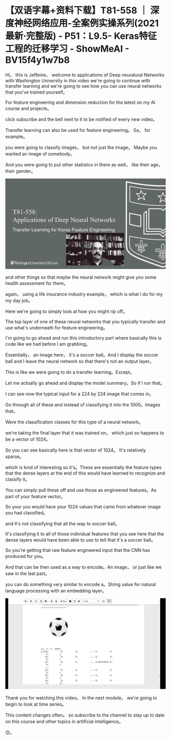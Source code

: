 # 【双语字幕+资料下载】T81-558 ｜ 深度神经网络应用-全案例实操系列(2021最新·完整版) - P51：L9.5- Keras特征工程的迁移学习 - ShowMeAI - BV15f4y1w7b8

Hi， this is Jeffeine， welcome to applications of Deep neuralural Networks with Washington University in this video we're going to continue with transfer learning and we're going to see how you can use neural networks that you've trained yourself。

For feature engineering and dimension reduction for the latest on my AI course and projects。

 click subscribe and the bell next to it to be notified of every new video。

 Transfer learning can also be used for feature engineering。 Sa， for example。

 you were going to classify images， but not just the image。 Maybe you wanted an image of somebody。

 And you were going to put other statistics in there as well， like their age， their gender。



![](img/f4b6691d92ccb3a0b15bebb896f51a73_1.png)

and other things so that maybe the neural network might give you some health assessment for them。

 again， using a life insurance industry example， which is what I do for my my day job。

Here we're going to simply look at how you might rip off。

The top layer of one of these neural networks that you typically transfer and use what's underneath for feature engineering。

I'm going to go ahead and run this introductory part where basically this is code like we had before I am grabbing。

Essentially， an image here， it's a soccer ball。And I display the soccer ball and I leave the neural network so that there's not an output layer。

This is like we were going to do a transfer learning。Except。

Let me actually go ahead and display the model summary。So if I run that。

 I can see now the typical input for a 224 by 224 image that comes in。

Go through all of these and instead of classifying it into the 1000。Images that。

Were the classification classes for this type of a neural network。

 we're taking the final layer that it was trained on， which just so happens to be a vector of 1024。

So you can see basically here is that vector of 1024。 It's relatively sparse。

 which is kind of interesting so it's。These are essentially the feature types that the dense layers at the end of this would have learned to recognize and classify it。

 You can simply pull these off and use those as engineered features。As part of your feature vector。

 So your you would have your 1024 values that came from whatever image you had classified。

 and it's not classifying that all the way to soccer ball。

 It's classifying it to all of those individual features that you see here that the dense layers would have been able to use to tell that it's a soccer ball。

 So you're getting that raw feature engineered input that the CNN has produced for you。

 And that can be then used as a way to encode。An image， or just like we saw in the last part。

 you can do something very similar to encode a。String value for natural language processing with an embedding layer。



![](img/f4b6691d92ccb3a0b15bebb896f51a73_3.png)

Thank you for watching this video。 In the next module。 we're going to begin to look at time series。

 This content changes often。 so subscribe to the channel to stay up to date on this course and other topics in artificial intelligence。

😊。